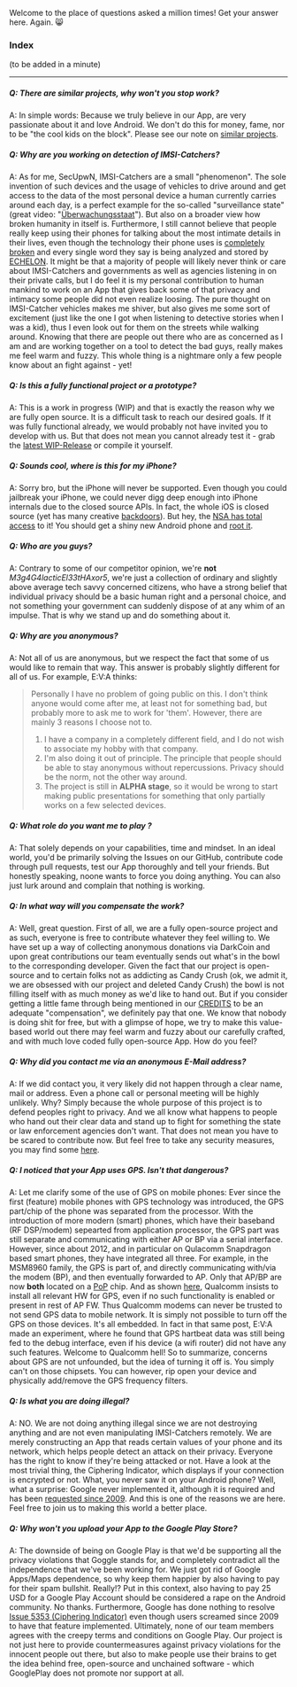 Welcome to the place of questions asked a million times! Get your answer here. Again. :smile_cat:

### Index

(to be added in a minute)

--- 

##### Q: There are similar projects, why won't you stop work?

A: In simple words: Because we truly believe in our App, are very passionate about it and love Android. We don't do this for money, fame, nor to be "the cool kids on the block". Please see our note on [similar projects](https://github.com/SecUpwN/Android-IMSI-Catcher-Detector/wiki/Similar-Projects). 

##### Q: Why are you working on detection of IMSI-Catchers?

A: As for me, SecUpwN, IMSI-Catchers are a small "phenomenon". The sole invention of such devices and the usage of vehicles to drive around and get access to the data of the most personal device a human currently carries around each day, is a perfect example for the so-called "surveillance state" (great video: "[Überwachungsstaat](http://youtu.be/iHlzsURb0WI)"). But also on a broader view how broken humanity in itself is. Furthermore, I still cannot believe that people really keep using their phones for talking about the most intimate details in their lives, even though the technology their phone uses is [completely broken](http://cryptome.org/0001/gsm-a5-files.htm) and every single word they say is being analyzed and stored by [ECHELON](https://en.wikipedia.org/wiki/ECHELON). It might be that a majority of people will likely never think or care about IMSI-Catchers and governments as well as agencies listening in on their private calls, but I do feel it is my personal contribution to human mankind to work on an App that gives back some of that privacy and intimacy some people did not even realize loosing. The pure thought on IMSI-Catcher vehicles makes me shiver, but also gives me some sort of excitement (just like the one I got when listening to detective stories when I was a kid), thus I even look out for them on the streets while walking around. Knowing that there are people out there who are as concerned as I am and are working together on a tool to detect the bad guys, really makes me feel warm and fuzzy. This whole thing is a nightmare only a few people know about an fight against - yet!

##### Q: Is this a fully functional project or a prototype?

A: This is a work in progress (WIP) and that is exactly the reason why we are fully open source. It is a difficult task to reach our desired goals. If it was fully functional already, we would probably not have invited you to develop with us. But that does not mean you cannot already test it - grab the [latest WIP-Release](https://github.com/SecUpwN/Android-IMSI-Catcher-Detector/releases) or compile it yourself.

##### Q: Sounds cool, where is this for my iPhone?

A: Sorry bro, but the iPhone will never be supported. Even though you could jailbreak your iPhone, we could never digg deep enough into iPhone internals due to the closed source APIs. In fact, the whole iOS is closed source (yet has many creative [backdoors](http://www.zdziarski.com/blog/?p=3522)). But hey, the [NSA has total access](http://www.forbes.com/sites/erikkain/2013/12/30/the-nsa-reportedly-has-total-access-to-your-iphone/) to it! You should get a shiny new Android phone and [root it](http://www.xda-developers.com/root/).

##### Q: Who are you guys?

A: Contrary to some of our competitor opinion, we're **not** *M3g4G4lacticEl33tHAxor5*, we're just a collection of ordinary and slightly above average tech savvy concerned citizens, who have a strong belief that individual privacy should be a basic human right and a personal choice, and not something your government can suddenly dispose of at any whim of an impulse. That is why we stand up and do something about it.

##### Q: Why are you anonymous?

A: Not all of us are anonymous, but we respect the fact that some of us would like to remain that way. This answer is probably slightly different for all of us. For example, E:V:A thinks:

> Personally I have no problem of going public on this. I don't think anyone would come after me, at least not for something bad, but probably more to ask me to work for 'them'. However, there are mainly 3 reasons I choose not to.
> 
> 1. I have a company in a completely different field, and I do not wish to associate my hobby with that company. 
> 2. I'm also doing it out of principle. The principle that people should be able to stay anonymous without repercussions. Privacy should be the norm, not the other way around. 
> 3. The project is still in **ALPHA stage**, so it would be wrong to start making public presentations for something that only partially works on a few selected devices. 


##### Q: What role do you want me to play ?

A: That solely depends on your capabilities, time and mindset. In an ideal world, you'd be primarily solving the Issues on our GitHub, contribute code through pull requests, test our App thoroughly and tell your friends. But honestly speaking, noone wants to force you doing anything. You can also just lurk around and complain that nothing is working.

##### Q: In what way will you compensate the work?

A: Well, great question. First of all, we are a fully open-source project and as such, everyone is free to contribute whatever they feel willing to. We have set up a way of collecting anonymous donations via DarkCoin and upon great contributions our team eventually sends out what's in the bowl to the corresponding developer. Given the fact that our project is open-source and to certain folks not as addicting as Candy Crush (ok, we admit it, we are obsessed with our project and deleted Candy Crush) the bowl is not filling itself with as much money as we'd like to hand out. But if you consider getting a little fame through being mentioned in our [CREDITS](https://github.com/SecUpwN/Android-IMSI-Catcher-Detector/blob/master/CREDITS) to be an adequate "compensation", we definitely pay that one. We know that nobody is doing shit for free, but with a glimpse of hope, we try to make this value-based world out there may feel warm and fuzzy about our carefully crafted, and with much love coded fully open-source App. How do you feel?

##### Q: Why did you contact me via an anonymous E-Mail address?

A: If we did contact you, it very likely did not happen through a clear name, mail or address. Even a phone call or personal meeting will be highly unlikely. Why? Simply because the whole purpose of this project is to defend peoples right to privacy. And we all know what happens to people who hand out their clear data and stand up to fight for something the state or law enforcement agencies don't want. That does not mean you have to be scared to contribute now. But feel free to take any security measures, you may find some [here](https://github.com/SecUpwN/Android-IMSI-Catcher-Detector/wiki/Privacy).

##### Q: I noticed that your App uses GPS. Isn't that dangerous?

A: Let me clarify some of the use of GPS on mobile phones: Ever since the first (feature) mobile phones with GPS technology was introduced, the GPS part/chip of the phone was separated from the processor. With the introduction of more modern (smart) phones, which have their baseband (RF DSP/modem) sepearted from application processor, the GPS part was still separate and communicating with either AP or BP via a serial interface. However, since about 2012, and in particular on Qulacomm Snapdragon based smart phones, they have integrated all three. For example, in the MSM8960 family, the GPS is part of, and directly communicating with/via the modem (BP), and then eventually forwarded to AP. Only that AP/BP are now **both** located on a [PoP](http://en.wikipedia.org/wiki/Package_on_package) chip. And as shown [here](http://forum.xda-developers.com/showpost.php?p=44757676&postcount=6), Qualcomm insists to install all relevant HW for GPS, even if no such functionality is enabled or present in rest of AP FW. Thus Qualcomm modems can never be trusted to not send GPS data to mobile network. It is simply not possible to turn off the GPS on those devices. It's all embedded. In fact in that same post, E:V:A made an experiment, where he found that GPS hartbeat data was still being fed to the debug interface, even if his device (a wifi router) did not have any such features. Welcome to Qualcomm hell! So to summarize, concerns about GPS are not unfounded, but the idea of turning it off is. You simply can't on those chipsets. You can however, rip open your device and physically add/remove the GPS frequency filters.

##### Q: Is what you are doing illegal?

A: NO. We are not doing anything illegal since we are not destroying anything and are not even manipulating IMSI-Catchers remotely. We are merely constructing an App that reads certain values of your phone and its network, which helps people detect an attack on their privacy. Everyone has the right to know if they're being attacked or not. Have a look at the most trivial thing, the Ciphering Indicator, which displays if your connection is encrypted or not. What, you never saw it on your Android phone? Well, what a surprise: Google never implemented it, although it is required and has been [requested since 2009](https://code.google.com/p/android/issues/detail?id=5353). And this is one of the reasons we are here. Feel free to join us to making this world a better place.

##### Q: Why won't you upload your App to the Google Play Store?

A: The downside of being on Google Play is that we'd be supporting all the privacy violations that Goggle stands for, and completely contradict all the independence that we've been working for. We just got rid of Google Apps/Maps dependence, so why keep them happier by also having to pay for their spam bullshit. Really!? Put in this context, also having to pay 25 USD for a Google Play Account should be considered a rape on the Android community. No thanks. Furthermore, Google has done nothing to resolve [Issue 5353 (Ciphering Indicator)](https://code.google.com/p/android/issues/detail?id=5353) even though users screamed since 2009 to have that feature implemented. Ultimately, none of our team members agrees with the creepy terms and conditions on Google Play. Our project is not just here to provide countermeasures against privacy violations for the innocent people out there, but also to make people use their brains to get the idea behind free, open-source and unchained software - which GooglePlay does not promote nor support at all.